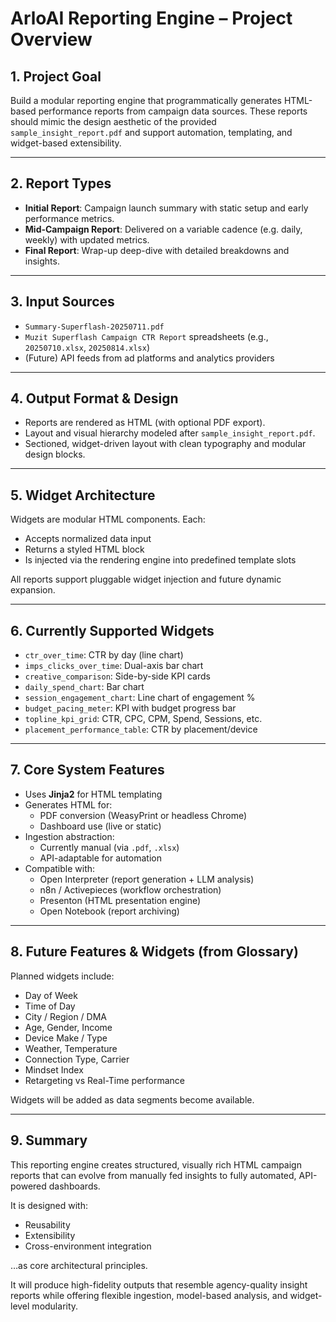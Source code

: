 # ArloAI Reporting Engine – Project Overview

## 1. Project Goal

Build a modular reporting engine that programmatically generates HTML-based performance reports from campaign data sources. These reports should mimic the design aesthetic of the provided `sample_insight_report.pdf` and support automation, templating, and widget-based extensibility.

---

## 2. Report Types

- **Initial Report**: Campaign launch summary with static setup and early performance metrics.
- **Mid-Campaign Report**: Delivered on a variable cadence (e.g. daily, weekly) with updated metrics.
- **Final Report**: Wrap-up deep-dive with detailed breakdowns and insights.

---

## 3. Input Sources

- `Summary-Superflash-20250711.pdf`
- `Muzit Superflash Campaign CTR Report` spreadsheets (e.g., `20250710.xlsx`, `20250814.xlsx`)
- (Future) API feeds from ad platforms and analytics providers

---

## 4. Output Format & Design

- Reports are rendered as HTML (with optional PDF export).
- Layout and visual hierarchy modeled after `sample_insight_report.pdf`.
- Sectioned, widget-driven layout with clean typography and modular design blocks.

---

## 5. Widget Architecture

Widgets are modular HTML components. Each:
- Accepts normalized data input
- Returns a styled HTML block
- Is injected via the rendering engine into predefined template slots

All reports support pluggable widget injection and future dynamic expansion.

---

## 6. Currently Supported Widgets

- `ctr_over_time`: CTR by day (line chart)
- `imps_clicks_over_time`: Dual-axis bar chart
- `creative_comparison`: Side-by-side KPI cards
- `daily_spend_chart`: Bar chart
- `session_engagement_chart`: Line chart of engagement %
- `budget_pacing_meter`: KPI with budget progress bar
- `topline_kpi_grid`: CTR, CPC, CPM, Spend, Sessions, etc.
- `placement_performance_table`: CTR by placement/device

---

## 7. Core System Features

- Uses **Jinja2** for HTML templating
- Generates HTML for:
  - PDF conversion (WeasyPrint or headless Chrome)
  - Dashboard use (live or static)
- Ingestion abstraction:
  - Currently manual (via `.pdf`, `.xlsx`)
  - API-adaptable for automation
- Compatible with:
  - Open Interpreter (report generation + LLM analysis)
  - n8n / Activepieces (workflow orchestration)
  - Presenton (HTML presentation engine)
  - Open Notebook (report archiving)

---

## 8. Future Features & Widgets (from Glossary)

Planned widgets include:

- Day of Week
- Time of Day
- City / Region / DMA
- Age, Gender, Income
- Device Make / Type
- Weather, Temperature
- Connection Type, Carrier
- Mindset Index
- Retargeting vs Real-Time performance

Widgets will be added as data segments become available.

---

## 9. Summary

This reporting engine creates structured, visually rich HTML campaign reports that can evolve from manually fed insights to fully automated, API-powered dashboards.

It is designed with:
- Reusability
- Extensibility
- Cross-environment integration

…as core architectural principles.

It will produce high-fidelity outputs that resemble agency-quality insight reports while offering flexible ingestion, model-based analysis, and widget-level modularity.
